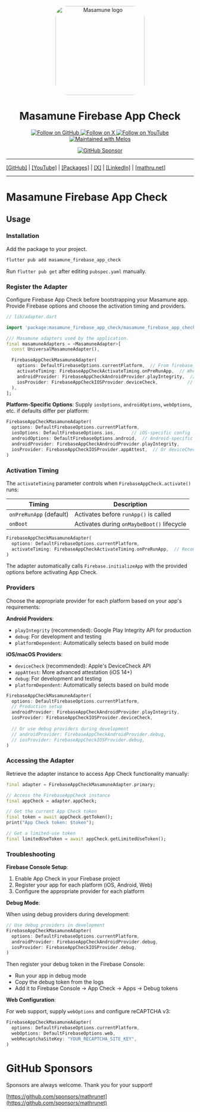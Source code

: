 <p align="center">
  <a href="https://mathru.net">
    <img width="240px" src="https://raw.githubusercontent.com/mathrunet/flutter_masamune/master/.github/images/icon.png" alt="Masamune logo" style="border-radius: 32px"s><br/>
  </a>
  <h1 align="center">Masamune Firebase App Check</h1>
</p>

<p align="center">
  <a href="https://github.com/mathrunet">
    <img src="https://img.shields.io/static/v1?label=GitHub&message=Follow&logo=GitHub&color=333333&link=https://github.com/mathrunet" alt="Follow on GitHub" />
  </a>
  <a href="https://x.com/mathru">
    <img src="https://img.shields.io/static/v1?label=@mathru&message=Follow&logo=X&color=0F1419&link=https://x.com/mathru" alt="Follow on X" />
  </a>
  <a href="https://www.youtube.com/c/mathrunetchannel">
    <img src="https://img.shields.io/static/v1?label=YouTube&message=Follow&logo=YouTube&color=FF0000&link=https://www.youtube.com/c/mathrunetchannel" alt="Follow on YouTube" />
  </a>
  <a href="https://github.com/invertase/melos">
    <img src="https://img.shields.io/static/v1?label=maintained%20with&message=melos&color=FF1493&link=https://github.com/invertase/melos" alt="Maintained with Melos" />
  </a>
</p>

<p align="center">
  <a href="https://github.com/sponsors/mathrunet"><img src="https://img.shields.io/static/v1?label=Sponsor&message=%E2%9D%A4&logo=GitHub&color=ff69b4&link=https://github.com/sponsors/mathrunet" alt="GitHub Sponsor" /></a>
</p>

---

[[GitHub]](https://github.com/mathrunet) | [[YouTube]](https://www.youtube.com/c/mathrunetchannel) | [[Packages]](https://pub.dev/publishers/mathru.net/packages) | [[X]](https://x.com/mathru) | [[LinkedIn]](https://www.linkedin.com/in/mathrunet/) | [[mathru.net]](https://mathru.net)

---

# Masamune Firebase App Check

## Usage

### Installation

Add the package to your project.

```bash
flutter pub add masamune_firebase_app_check
```

Run `flutter pub get` after editing `pubspec.yaml` manually.

### Register the Adapter

Configure Firebase App Check before bootstrapping your Masamune app. Provide Firebase options and choose the activation timing and providers.

```dart
// lib/adapter.dart

import 'package:masamune_firebase_app_check/masamune_firebase_app_check.dart';

/// Masamune adapters used by the application.
final masamuneAdapters = <MasamuneAdapter>[
  const UniversalMasamuneAdapter(),

  FirebaseAppCheckMasamuneAdapter(
    options: DefaultFirebaseOptions.currentPlatform,  // From firebase_options.dart
    activateTiming: FirebaseAppCheckActivateTiming.onPreRunApp,  // When to activate
    androidProvider: FirebaseAppCheckAndroidProvider.playIntegrity,  // Android provider
    iosProvider: FirebaseAppCheckIOSProvider.deviceCheck,           // iOS provider
  ),
];
```

**Platform-Specific Options**: Supply `iosOptions`, `androidOptions`, `webOptions`, etc. if defaults differ per platform:

```dart
FirebaseAppCheckMasamuneAdapter(
  options: DefaultFirebaseOptions.currentPlatform,
  iosOptions: DefaultFirebaseOptions.ios,      // iOS-specific config
  androidOptions: DefaultFirebaseOptions.android,  // Android-specific config
  androidProvider: FirebaseAppCheckAndroidProvider.playIntegrity,
  iosProvider: FirebaseAppCheckIOSProvider.appAttest,  // Or deviceCheck
)
```

### Activation Timing

The `activateTiming` parameter controls when `FirebaseAppCheck.activate()` runs:

| Timing | Description |
|--------|-------------|
| `onPreRunApp` (default) | Activates before `runApp()` is called |
| `onBoot` | Activates during `onMaybeBoot()` lifecycle |

```dart
FirebaseAppCheckMasamuneAdapter(
  options: DefaultFirebaseOptions.currentPlatform,
  activateTiming: FirebaseAppCheckActivateTiming.onPreRunApp,  // Recommended
)
```

The adapter automatically calls `Firebase.initializeApp` with the provided options before activating App Check.

### Providers

Choose the appropriate provider for each platform based on your app's requirements:

**Android Providers**:
- `playIntegrity` (recommended): Google Play Integrity API for production
- `debug`: For development and testing
- `platformDependent`: Automatically selects based on build mode

**iOS/macOS Providers**:
- `deviceCheck` (recommended): Apple's DeviceCheck API
- `appAttest`: More advanced attestation (iOS 14+)
- `debug`: For development and testing
- `platformDependent`: Automatically selects based on build mode

```dart
FirebaseAppCheckMasamuneAdapter(
  options: DefaultFirebaseOptions.currentPlatform,
  // Production setup
  androidProvider: FirebaseAppCheckAndroidProvider.playIntegrity,
  iosProvider: FirebaseAppCheckIOSProvider.deviceCheck,
  
  // Or use debug providers during development
  // androidProvider: FirebaseAppCheckAndroidProvider.debug,
  // iosProvider: FirebaseAppCheckIOSProvider.debug,
)
```

### Accessing the Adapter

Retrieve the adapter instance to access App Check functionality manually:

```dart
final adapter = FirebaseAppCheckMasamuneAdapter.primary;

// Access the FirebaseAppCheck instance
final appCheck = adapter.appCheck;

// Get the current App Check token
final token = await appCheck.getToken();
print("App Check token: $token");

// Get a limited-use token
final limitedUseToken = await appCheck.getLimitedUseToken();
```

### Troubleshooting

**Firebase Console Setup**:
1. Enable App Check in your Firebase project
2. Register your app for each platform (iOS, Android, Web)
3. Configure the appropriate provider for each platform

**Debug Mode**:

When using debug providers during development:

```dart
// Use debug providers in development
FirebaseAppCheckMasamuneAdapter(
  options: DefaultFirebaseOptions.currentPlatform,
  androidProvider: FirebaseAppCheckAndroidProvider.debug,
  iosProvider: FirebaseAppCheckIOSProvider.debug,
)
```

Then register your debug token in the Firebase Console:
- Run your app in debug mode
- Copy the debug token from the logs
- Add it to Firebase Console → App Check → Apps → Debug tokens

**Web Configuration**:

For web support, supply `webOptions` and configure reCAPTCHA v3:

```dart
FirebaseAppCheckMasamuneAdapter(
  options: DefaultFirebaseOptions.currentPlatform,
  webOptions: DefaultFirebaseOptions.web,
  webRecaptchaSiteKey: "YOUR_RECAPTCHA_SITE_KEY",
)
```

# GitHub Sponsors

Sponsors are always welcome. Thank you for your support!

[https://github.com/sponsors/mathrunet](https://github.com/sponsors/mathrunet)